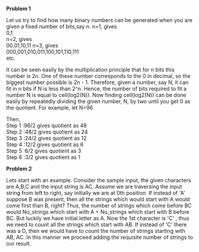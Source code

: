 **Problem 1**

Let us try to find how many binary numbers can be generated when you are given a fixed number of bits,say n.
n=1, gives  
0,1  
n=2, gives  
00,01,10,11 n=3, gives  
000,001,010,011,100,101,110,111  
etc.  

It can be seen easily by the multiplication principle that for n bits this number is 2n. One of these number corresponds to the 0 in decimal, so the biggest number possible is 2n - 1. Therefore, given a number, say N, it can fit in n bits if N is less than 2^n. Hence, the number of bits required to fit a number N is equal to ceil(log2(N)). Now finding ceil(log2(N)) can be done easily by repeatedly dividing the given number, N, by two until you get 0 as the quotient. For example, let N=96  

Then,  
Step 1 :96/2 gives quotient as 48  
Step 2 :48/2 gives quotient as 24  
Step 3 :24/2 gives quotient as 12  
Step 4 :12/2 gives quotient as 6  
Step 5 :6/2 gives quotient as 3  
Step 6 :3/2 gives quotient as 1  

**Problem 2**

Lets start with an example. Consider the sample input, the given characters are A,B,C and the input string is AC. Assume we are traversing the input string from left to right, say initially we are at 0th position. If instead of 'A' suppose B was present, then all the strings which would start with A would come first than B, right? Thus, the number of strings which come before BC would No_strings which start with A + No_strings which start with B before BC. But luckily we have initial letter as A. Now the 1st character is 'C' , thus we need to count all the strings which start with AB. If instead of 'C' there was a D, then we would have to count the number of strings starting with AB, AC. In this manner we proceed adding the requisite number of strings to our result.

